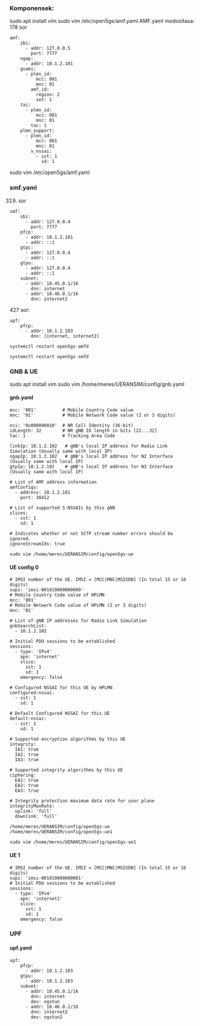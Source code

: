 ### Komponensek: 
sudo apt install vim
sudo vim /etc/open5gs/amf.yaml
AMF.yaml modositasa:
178 sor
````
amf:
    sbi:
      - addr: 127.0.0.5
        port: 7777
    ngap:
      - addr: 10.1.2.101
    guami:
      - plmn_id:
          mcc: 001
          mnc: 01
        amf_id:
          region: 2
          set: 1
    tai:
      - plmn_id:
          mcc: 001
          mnc: 01
        tac: 1
    plmn_support:
      - plmn_id:
          mcc: 001
          mnc: 01
        s_nssai:
          - sst: 1
            sd: 1

````
sudo vim /etc/open5gs/amf.yaml
### smf.yaml
319. sor
```
smf:
    sbi:
      - addr: 127.0.0.4
        port: 7777
    pfcp:
      - addr: 10.1.2.101
      - addr: ::1
    gtpc:
      - addr: 127.0.0.4
      - addr: ::1
    gtpu:
      - addr: 127.0.0.4
      - addr: ::1
    subnet:
      - addr: 10.45.0.1/16
        dnn: internet
      - addr: 10.46.0.1/16
        dnn: internet2
```
427  sor: 
```
upf:
    pfcp:
      - addr: 10.1.2.103
        dnn: [internet, internet2]
```

`systemctl restart open5gs-amfd`

`systemctl restart open5gs-smfd`

### GNB & UE
sudo apt install vim
sudo vim /home/meres/UERANSIM/config/gnb.yaml

#### gnb.yaml

```
mcc: '001'          # Mobile Country Code value
mnc: '01'           # Mobile Network Code value (2 or 3 digits)

nci: '0x000000010'  # NR Cell Identity (36-bit)
idLength: 32        # NR gNB ID length in bits [22...32]
tac: 1              # Tracking Area Code

linkIp: 10.1.2.102   # gNB's local IP address for Radio Link Simulation (Usually same with local IP)
ngapIp: 10.1.2.102   # gNB's local IP address for N2 Interface (Usually same with local IP)
gtpIp: 10.1.2.102    # gNB's local IP address for N3 Interface (Usually same with local IP)

# List of AMF address information
amfConfigs:
  - address: 10.1.2.101
    port: 38412

# List of supported S-NSSAIs by this gNB
slices:
  - sst: 1
    sd: 1

# Indicates whether or not SCTP stream number errors should be ignored.
ignoreStreamIds: true
```


`sudo vim /home/meres/UERANSIM/config/open5gs-ue`

#### UE config 0

```
# IMSI number of the UE. IMSI = [MCC|MNC|MSISDN] (In total 15 or 16 digits)
supi: 'imsi-001010000000000'
# Mobile Country Code value of HPLMN
mcc: '001'
# Mobile Network Code value of HPLMN (2 or 3 digits)
mnc: '01'

# List of gNB IP addresses for Radio Link Simulation
gnbSearchList:
  - 10.1.2.102

# Initial PDU sessions to be established
sessions:
  - type: 'IPv4'
    apn: 'internet'
    slice:
      sst: 1
      sd: 1
    emergency: false

# Configured NSSAI for this UE by HPLMN
configured-nssai:
  - sst: 1
    sd: 1

# Default Configured NSSAI for this UE
default-nssai:
  - sst: 1
    sd: 1

# Supported encryption algorithms by this UE
integrity:
  IA1: true
  IA2: true
  IA3: true

# Supported integrity algorithms by this UE
ciphering:
  EA1: true
  EA2: true
  EA3: true

# Integrity protection maximum data rate for user plane
integrityMaxRate:
  uplink: 'full'
  downlink: 'full'
```
`/home/meres/UERANSIM/config/open5gs-ue /home/meres/UERANSIM/config/open5gs-ue1`

`sudo vim /home/meres/UERANSIM/config/open5gs-ue1`
#### UE 1
```
# IMSI number of the UE. IMSI = [MCC|MNC|MSISDN] (In total 15 or 16 digits)
supi: 'imsi-001010000000001'
# Initial PDU sessions to be established
sessions:
  - type: 'IPv4'
    apn: 'internet2'
    slice:
      sst: 1
      sd: 1
    emergency: false
```
### UPF

#### upf.yaml
```
upf:
    pfcp:
      - addr: 10.1.2.103
    gtpu:
      - addr: 10.1.2.103
    subnet:
      - addr: 10.45.0.1/16
        dnn: internet
        dev: ogstun
      - addr: 10.46.0.1/16
        dnn: internet2
        dev: ogstun2
```

